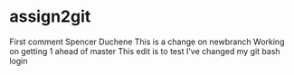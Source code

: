 # assign2git
First comment
Spencer Duchene
This is a change on newbranch
Working on getting 1 ahead of master
This edit is to test I've changed my git bash login
